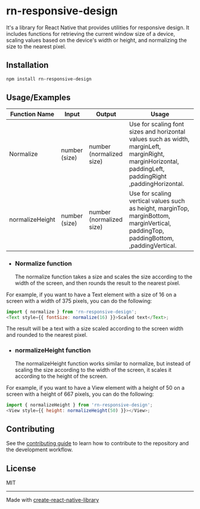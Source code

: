 # rn-responsive-design

It's a library for React Native that provides utilities for responsive design. It includes functions for retrieving the current window size of a device, scaling values based on the device's width or height, and normalizing the size to the nearest pixel.

## Installation

```sh
npm install rn-responsive-design
```

## Usage/Examples

| Function Name   | Input         | Output                   | Usage                                                                                                                                                    |
| --------------- | ------------- | ------------------------ | -------------------------------------------------------------------------------------------------------------------------------------------------------- |
| Normalize       | number (size) | number (normalized size) | Use for scaling font sizes and horizontal values such as width, marginLeft, marginRight, marginHorizontal, paddingLeft, paddingRight ,paddingHorizontal. |
| normalizeHeight | number (size) | number (normalized size) | Use for scaling vertical values such as height, marginTop, marginBottom, marginVertical, paddingTop, paddingBottom, ,paddingVertical.                    |

- ### Normalize function
  The normalize function takes a size and scales the size according to the width of the screen, and then rounds the result to the nearest pixel.

For example, if you want to have a Text element with a size of 16 on a screen with a width of 375 pixels, you can do the following:

```javascript
import { normalize } from 'rn-responsive-design';
<Text style={{ fontSize: normalize(16) }}>Scaled text</Text>;
```

The result will be a text with a size scaled according to the screen width and rounded to the nearest pixel.

- ### normalizeHeight function
  The normalizeHeight function works similar to normalize, but instead of scaling the size according to the width of the screen, it scales it according to the height of the screen.

For example, if you want to have a View element with a height of 50 on a screen with a height of 667 pixels, you can do the following:

```javascript
import { normalizeHeight } from 'rn-responsive-design';
<View style={{ height: normalizeHeight(50) }}></View>;
```

## Contributing

See the [contributing guide](CONTRIBUTING.md) to learn how to contribute to the repository and the development workflow.

## License

MIT

---

Made with [create-react-native-library](https://github.com/callstack/react-native-builder-bob)
